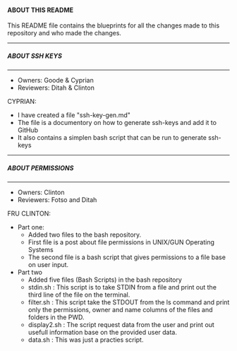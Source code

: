 #### ABOUT THIS README

This README file contains the blueprints for all the changes made to this repository and who made the changes. 

---
##### ABOUT SSH KEYS
---
* Owners: Goode & Cyprian
* Reviewers: Ditah & Clinton

CYPRIAN:
   - I have created a file "ssh-key-gen.md" 
   - The file is a documentory on how to generate ssh-keys and add it to GitHub
   - It also contains a simplen bash script that can be run to generate ssh-keys
   
---
##### ABOUT PERMISSIONS
---
* Owners: Clinton
* Reviewers: Fotso and Ditah

FRU CLINTON:
   - Part one:
      - Added two files to the bash repository.
      - First file is a post about file permissions in UNIX/GUN Operating Systems
      - The second file is a bash script that gives permissions to a file base on user input.
   - Part two
      - Added five files (Bash Scripts) in the bash repository
      - stdin.sh : This script is to take STDIN from a file and print out the third line of the file on the terminal.
      - filter.sh : This script take the STDOUT from the ls command and print only the permissions, owner and name columns of the files and folders in the PWD.
      - display2.sh : The script request data from the user and print out usefull information base on the provided user data.
      - data.sh : This was just a practies script.
